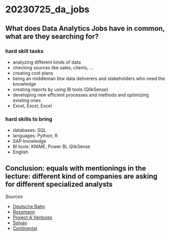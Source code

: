 # 20230725_da_jobs
## What does Data Analytics Jobs have in common, what are they searching for?

### hard skill tasks
* analyzing different kinds of data
* checking sources like sales, clients, ...
* creating cost plans
* being an middleman btw data deliverers and stakeholders who need the knowledge
* creating reports by using BI tools (QlikSense)
* developing new efficient processes and methods and optimizing existing ones
* Excel, Excel, Excel

### hard skills to bring
* databases: SQL
* languages: Python, R
* SAP knowledge
* BI tools: KNIME, Power BI, QlikSense
* English

## Conclusion: equals with mentionings in the lecture: different kind of companies are asking for different specialized analysts

*Sources*   
- [Deutsche Bahn](https://de.indeed.com/viewjob?jk=71c9484950c74919&q=data+analyst&l=Hannover&tk=1h66jmi3vg3nk800&from=web&advn=3623964590410855&adid=404174946&ad=-6NYlbfkN0A0-aKvDjmpSJ3RB9jTl9Cr8M32CKDphGInLdBRBxJHL9BCRxpS4BWNhFXOnkhE2zPYhBJaGmdyQjzE49f0rf59GqlDAfXkGgp_EzNRUmbfXpniAmwbu2KB9TY4c8nbRxb_oSM4cdMIbamxL2ePGNCBNsMvRvWgCgJz_f978Ehlv-dk4QSqJdCoOZ_XIdzaUDFEmZ35j9UrJKaeDb-OLXl5sJsAuUf6a5Hpl__eec9WXKlsomTMeP_YmK83mWA2jMPw6pr1hxs1e4pw1AHWFDL2_3MGxLq0zczs6jtW0c09dUCPV9i7ADbrK8s9IjBDhgnbyBZJPg0RqSWdC7FjoSQbFjFpi68damIeflGUYOtM8dQmHc2ScOsskwwIrdfT1myTaJScvouknhZmoJWq-JJa0JalBu-HPfpKP2x1IhjJoSNstOp4gUHt&sjdu=mScZ6Q5c75NIi7iol2nim9WGmIUbOaRIOj8aOqzHi36BUfD1iQ9QJqe7bHzqkQSZATbzzHEs7przRLYDiLTKX7Y1-87LuMFhc_OQT34aMrayO5QFXHyLlXqH1HzUvzoJOdDpNO5_DvWFJazXaLuHCBh61iCyhgjWkjwipXQk_ErfZoFvKejeRze9bDaSZ3QcNDZv0iXfX1kgLDBUip1yGw&acatk=1h66jo951j9iv800&pub=4a1b367933fd867b19b072952f68dceb&xkcb=SoCR-_M3MGvVnbx_px0MbzkdCdPP&vjs=3)
- [Rossmann](https://de.indeed.com/viewjob?jk=5b80123dbe293285&tk=1h66joi1vkcp7800&from=serp&vjs=3&advn=8340362023611901&adid=411116485&ad=-6NYlbfkN0BM_vtDWRoLLHXg0AhBzztJ2TrJIbvgh_R6w-2Lu7IKEQA8puiERAxx6-kA1bzvQlzTaOqf0tCFi-3wMDwrE0EfDKtUzVsCqz81KK_qr4HB9dvMbsYz3RRpLt-66sJnIojH6ugqh2pZo4NShxg0CIn37vwK0KRalXnrkuz_6CAzS5LqnwKfJ-dxd4vEBx7td2X47J0WyHOtOPEMaBonNhTZ18oqhmQxrK_m2_-Cs_FtH-DKoXt2jAWP1LN824f3ouDXDYMEIibDU5kKmxRI2cqbVS6QjWYFxAG6eeNKe6lwxjKhE0_fiTmn75A6khRbKdoKDqZsR9VVN7Yo1-b5mKtWpAVhMEE5vgivFvpSVCvIla8nY9glRf6EzeXRJcBJJUNfjphBCDiXSvLmAgiiEQXdZdVBVQG_wewas-vlIQ3wmA==&xkcb=SoCC-_M3MGvVnbx_px0IbzkdCdPP&sjdu=rUgFGqVD8u-y3ekMzO2Djc6IwjaYSHyZ-JDqEwHP7ONIM1pxBgIpSKOT5RneLW8goy_jnUhqZ7IBxTjA2njmxY1uVMqzTmAwzLgibWhoVURBctIGrjZ6JWxFsTkl8IgQ)
- [Project A Ventures](https://de.indeed.com/viewjob?jk=96867f88ffd8cfc4&tk=1h66jmi3vg3nk800&from=serp&vjs=3)
- [Solvay](https://de.indeed.com/viewjob?jk=6e40f516ef4f3950&tk=1h66jmi3vg3nk800&from=serp&vjs=3)
- [Continental](https://de.indeed.com/viewjob?jk=3881d7ea25ec0a17&tk=1h66jp4k6icb3801&from=serp&vjs=3)
